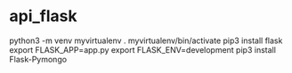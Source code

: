 # api_flask

python3 -m venv myvirtualenv
. myvirtualenv/bin/activate
pip3 install flask
export FLASK_APP=app.py
export FLASK_ENV=development
pip3 install Flask-Pymongo
